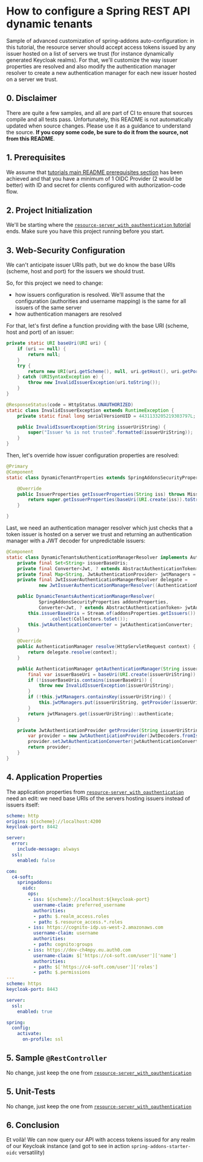 # How to configure a Spring REST API dynamic tenants
Sample of advanced customization of spring-addons auto-configuration: in this tutorial, the resource server should accept access tokens issued by any issuer hosted on a list of servers we trust (for instance dynamically generated Keycloak realms). For that, we'll customize the way issuer properties are resolved and also modify the authentication manager resolver to create a new authentication manager for each new issuer hosted on a server we trust.

## 0. Disclaimer
There are quite a few samples, and all are part of CI to ensure that sources compile and all tests pass. Unfortunately, this README is not automatically updated when source changes. Please use it as a guidance to understand the source. **If you copy some code, be sure to do it from the source, not from this README**.

## 1. Prerequisites
We assume that [tutorials main README prerequisites section](https://github.com/ch4mpy/spring-addons/tree/master/samples/tutorials#prerequisites) has been achieved and that you have a minimum of 1 OIDC Provider (2 would be better) with ID and secret for clients configured with authorization-code flow.

## 2. Project Initialization
We'll be starting where the [`resource-server_with_oauthentication` tutorial](https://github.com/ch4mpy/spring-addons/tree/master/samples/tutorials/resource-server_with_oauthentication) ends. Make sure you have this project running before you start.

## 3. Web-Security Configuration
We can't anticipate issuer URIs path, but we do know the base URIs (scheme, host and port) for the issuers we should trust.

So, for this project we need to change:
- how issuers configuration is resolved. We'll assume that the configuration (authorities and username mapping) is the same for all issuers of the same server
- how authentication managers are resolved

For that, let's first define a function providing with the base URI (scheme, host and port) of an issuer:
```java
private static URI baseUri(URI uri) {
	if (uri == null) {
		return null;
	}
	try {
		return new URI(uri.getScheme(), null, uri.getHost(), uri.getPort(), null, null, null);
	} catch (URISyntaxException e) {
		throw new InvalidIssuerException(uri.toString());
	}
}

@ResponseStatus(code = HttpStatus.UNAUTHORIZED)
static class InvalidIssuerException extends RuntimeException {
	private static final long serialVersionUID = 4431133205219303797L;

	public InvalidIssuerException(String issuerUriString) {
		super("Issuer %s is not trusted".formatted(issuerUriString));
	}
}
```
Then, let's override how issuer configuration properties are resolved:
```java
@Primary
@Component
static class DynamicTenantProperties extends SpringAddonsSecurityProperties {

	@Override
	public IssuerProperties getIssuerProperties(String iss) throws MissingAuthorizationServerConfigurationException {
		return super.getIssuerProperties(baseUri(URI.create(iss)).toString());
	}

}
```
Last, we need an authentication manager resolver which just checks that a token issuer is hosted on a server we trust and returning an authentication manager with a JWT decoder for unpredictable issuers:
```java
@Component
static class DynamicTenantsAuthenticationManagerResolver implements AuthenticationManagerResolver<HttpServletRequest> {
	private final Set<String> issuerBaseUris;
	private final Converter<Jwt, ? extends AbstractAuthenticationToken> jwtAuthenticationConverter;
	private final Map<String, JwtAuthenticationProvider> jwtManagers = new ConcurrentHashMap<>();
	private final JwtIssuerAuthenticationManagerResolver delegate =
			new JwtIssuerAuthenticationManagerResolver((AuthenticationManagerResolver<String>) this::getAuthenticationManager);

	public DynamicTenantsAuthenticationManagerResolver(
			SpringAddonsSecurityProperties addonsProperties,
			Converter<Jwt, ? extends AbstractAuthenticationToken> jwtAuthenticationConverter) {
		this.issuerBaseUris = Stream.of(addonsProperties.getIssuers()).map(IssuerProperties::getLocation).map(WebSecurityConfig::baseUri).map(URI::toString)
				.collect(Collectors.toSet());
		this.jwtAuthenticationConverter = jwtAuthenticationConverter;
	}

	@Override
	public AuthenticationManager resolve(HttpServletRequest context) {
		return delegate.resolve(context);
	}

	public AuthenticationManager getAuthenticationManager(String issuerUriString) {
		final var issuerBaseUri = baseUri(URI.create(issuerUriString)).toString();
		if (!issuerBaseUris.contains(issuerBaseUri)) {
			throw new InvalidIssuerException(issuerUriString);
		}
		if (!this.jwtManagers.containsKey(issuerUriString)) {
			this.jwtManagers.put(issuerUriString, getProvider(issuerUriString));
		}
		return jwtManagers.get(issuerUriString)::authenticate;
	}

	private JwtAuthenticationProvider getProvider(String issuerUriString) {
		var provider = new JwtAuthenticationProvider(JwtDecoders.fromIssuerLocation(issuerUriString));
		provider.setJwtAuthenticationConverter(jwtAuthenticationConverter);
		return provider;
	}
}
```

## 4. Application Properties
The application properties from [`resource-server_with_oauthentication`](https://github.com/ch4mpy/spring-addons/tree/master/samples/tutorials/resource-server_with_oauthentication) need an edit: we need base URIs of the servers hosting issuers instead of issuers itself:
```yaml
scheme: http
origins: ${scheme}://localhost:4200
keycloak-port: 8442

server:
  error:
    include-message: always
  ssl:
    enabled: false

com:
  c4-soft:
    springaddons:
      oidc:
        ops:
        - iss: ${scheme}://localhost:${keycloak-port}
          username-claim: preferred_username
          authorities:
          - path: $.realm_access.roles
          - path: $.resource_access.*.roles
        - iss: https://cognito-idp.us-west-2.amazonaws.com
          username-claim: username
          authorities:
          - path: cognito:groups
        - iss: https://dev-ch4mpy.eu.auth0.com
          username-claim: $['https://c4-soft.com/user']['name']
          authorities:
          - path: $['https://c4-soft.com/user']['roles']
          - path: $.permissions
---
scheme: https
keycloak-port: 8443

server:
  ssl:
    enabled: true

spring:
  config:
    activate:
      on-profile: ssl
```

## 5. Sample `@RestController`
No change, just keep the one from [`resource-server_with_oauthentication`](https://github.com/ch4mpy/spring-addons/tree/master/samples/tutorials/resource-server_with_oauthentication)

## 5. Unit-Tests
No change, just keep the one from [`resource-server_with_oauthentication`](https://github.com/ch4mpy/spring-addons/tree/master/samples/tutorials/resource-server_with_oauthentication)

## 6. Conclusion
Et voilà! We can now query our API with access tokens issued for any realm of our Keycloak instance (and got to see in action `spring-addons-starter-oidc` versatility)
